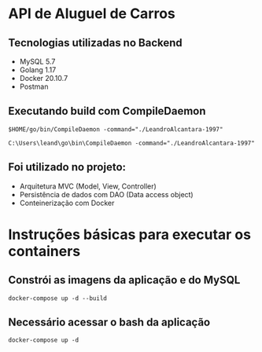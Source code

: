 # API de Aluguel de Carros

## Tecnologias utilizadas no Backend

* MySQL 5.7
* Golang 1.17
* Docker 20.10.7
* Postman

## Executando build com CompileDaemon

~~~Linux
$HOME/go/bin/CompileDaemon -command="./LeandroAlcantara-1997"
~~~

~~~Windows
C:\Users\leand\go\bin\CompileDaemon -command="./LeandroAlcantara-1997"
~~~

## Foi utilizado no projeto:

* Arquitetura MVC (Model, View, Controller)
* Persistência de dados com DAO (Data access object) 
* Conteinerização com Docker


# Instruções básicas para executar os containers

## Constrói as imagens da aplicação e do MySQL
~~~docker
docker-compose up -d --build
~~~

## Necessário acessar o bash da aplicação
~~~docker 
docker-compose up -d
~~~
